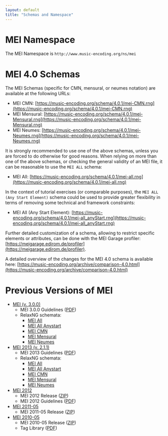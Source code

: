 ```yaml
---
layout: default
title: "Schemas and Namespace"
---
```

# MEI Namespace

The MEI Namespace is `http://www.music-encoding.org/ns/mei`

# MEI 4.0 Schemas

The MEI Schemas (specific for CMN, mensural, or neumes notation) are available at the following URLs:

- MEI CMN: [https://music-encoding.org/schema/4.0.1/mei-CMN.rng](https://music-encoding.org/schema/4.0.1/mei-CMN.rng)
- MEI Mensural: [https://music-encoding.org/schema/4.0.1/mei-Mensural.rng](https://music-encoding.org/schema/4.0.1/mei-Mensural.rng)
- MEI Neumes: [https://music-encoding.org/schema/4.0.1/mei-Neumes.rng](https://music-encoding.org/schema/4.0.1/mei-Neumes.rng)

It is strongly recommended to use one of the above schemas, unless you are forced to do otherwise for good reasons. When relying on more than one of the above schemas, or checking the general validity of an MEI file, it can be reasonable to use the `MEI ALL` schema: 

- MEI All: [https://music-encoding.org/schema/4.0.1/mei-all.rng](https://music-encoding.org/schema/4.0.1/mei-all.rng)

In the context of tutorial exercises (or comparable purposes), the `MEI ALL (Any Start Element)` schema could be used to provide greater flexibility in terms of removing some technical and framework constraints:

- MEI All (Any Start Element): [https://music-encoding.org/schema/4.0.1/mei-all_anyStart.rng](https://music-encoding.org/schema/4.0.1/mei-all_anyStart.rng)

Further detailed customization of a schema, allowing to restrict specific elements or attributes, can be done with the MEI Garage profiler: [https://meigarage.edirom.de/profiler](https://meigarage.edirom.de/profiler).

A detailed overview of the changes for the MEI 4.0 schema is available here: [https://music-encoding.org/archive/comparison-4.0.html](https://music-encoding.org/archive/comparison-4.0.html)


# Previous Versions of MEI

* [MEI (v. 3.0.0)](https://github.com/music-encoding/music-encoding/releases/tag/v3.0.0)
    * MEI 3.0.0 Guidelines ([PDF](https://github.com/music-encoding/music-encoding/releases/download/v3.0.0/MEI_Guidelines_v3.0.0.pdf))
    * RelaxNG schemata:
        * [MEI All](../schema/3.0.0/mei-all.rng)
        * [MEI All Anystart](../schema/3.0.0/mei-all_anyStart.rng)
        * [MEI CMN](../schema/3.0.0/mei-CMN.rng)
        * [MEI Mensural](../schema/3.0.0/mei-Mensural.rng)
        * [MEI Neumes](../schema/3.0.0/mei-Neumes.rng)
* [MEI 2013 (v. 2.1.1)](https://github.com/music-encoding/music-encoding/releases/tag/MEI2013_v2.1.1)
    * MEI 2013 Guidelines ([PDF](https://github.com/music-encoding/music-encoding/releases/download/MEI2013_v2.1.1/MEI_Guidelines_2013_v2.1.1.pdf))
    * RelaxNG schemata:
        * [MEI All](../schema/2.1.1/mei-all.rng)
        * [MEI All Anystart](../schema/2.1.1/mei-all_anyStart.rng)
        * [MEI CMN](../schema/2.1.1/mei-CMN.rng)
        * [MEI Mensural](../schema/2.1.1/mei-Mensural.rng)
        * [MEI Neumes](../schema/2.1.1/mei-Neumes.rng)
* [MEI 2012](https://github.com/music-encoding/music-encoding/releases/tag/MEI2012_v2.0.0)
    * MEI 2012 Release ([ZIP](https://github.com/music-encoding/music-encoding/archive/MEI2012_v2.0.0.zip))
    * MEI 2012 Guidelines ([PDF](../downloads/MEI_Guidelines_2012_v2.0.0.pdf))
* [MEI 2011-05](https://github.com/music-encoding/music-encoding/releases/tag/MEI_release_2011-05)
    * MEI 2011-05 Release ([ZIP](https://github.com/music-encoding/music-encoding/archive/MEI_release_2011-05.zip))
* [MEI 2010-05](https://github.com/music-encoding/music-encoding/releases/tag/MEI_release_2010-05)
    * MEI 2010-05 Release ([ZIP](https://github.com/music-encoding/music-encoding/archive/MEI_release_2010-05.zip))
    * Tag Library ([PDF](../downloads/MEI_TagLibrary_2010-05.pdf))
